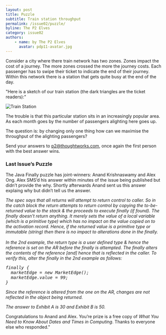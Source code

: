 ```yaml
---
layout: post
title: Puzzle
subtitle: Train station throughput
permalink: /issue02/puzzle/
byline: The P2 Elves
category: issue02
authors:
    - name: by The P2 Elves
      avatar: pdp11-avatar.jpg
---
```

Consider a city where there train network has two zones. Zones impact the cost of a journey. The more zones crossed the more the journey costs. Each passenger has to swipe their ticket to indicate the end of their journey. Within this network there is a station that gets quite busy at the end of the day.

"Here is a sketch of our train station (the dark triangles are the ticket readers):"

![Train Station](/p2/images/improve-this/train-station.png)

The trouble is that this particular station sits in an increasingly popular area. As each month goes by the number of passengers alighting here goes up.

The question is: by changing only one thing how can we maximise the throughput of the alighting passengers?

Send your answers to p2@thoughtworks.com, once again the first person with the best answer wins.

<h3>Last Issue’s Puzzle</h3>

The Java Finally puzzle has joint-winners: Anand Krishnaswamy and Alex Ong. Alex SMS’d his answer within minutes of the issue being published but didn’t provide the why. Shortly afterwards Anand sent us this answer explaing why but didn’t tell us the answer.

<em class='snippet'>The spec says that all returns will attempt to return control to caller. So in the catch block the return attempts to return control by copying the to-be-returned value to the stack & the proceeds to execute finally (if found). The finally doesn't return anything. It merely sets the value of a local variable (which is a primitive type) which has no impact on the value copied on to the activation record. Hence, if the returned value is a primitive type or immutable (string) then there is no impact to alterations done in the finally.<br/><br/>In the 2nd example, the return type is a user defined type & hence the reference is set on the AR before the finally is attempted. The finally alters the contents of the reference [and] hence that is reflected in the caller. To verify this, alter the finally in the 2nd example as follows:

<pre>finally {<br/>  marketEdge = new MarketEdge();<br/>  marketEdge.value = 99;<br/>}</pre>

Since the reference is altered from the one on the AR, changes are not reflected in the object being returned.

The answer to Exhibit A is 30 and Exhibit B is 50.</em>

Congratulations to Anand and Alex. You’re prize is a free copy of <em>What You Need to Know About Dates and Times in Computing</em>. Thanks to everyone else who responded."
